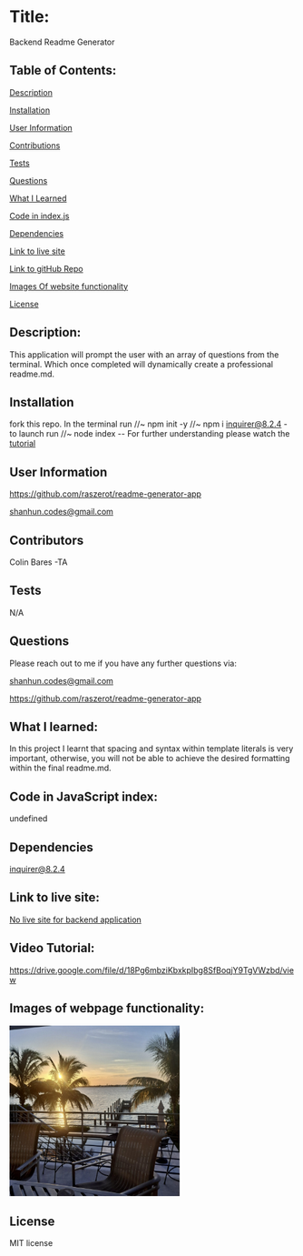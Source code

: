 
# Title:

Backend Readme Generator 

## Table of Contents:

[Description](#description)

[Installation](#installation)

[User Information](#user-information)

[Contributions](#contributions)

[Tests](#tests)

[Questions](#questions)

[What I Learned](#what-i-learned)

[Code in index.js](#code-in-javascript-index)

[Dependencies](#dependencies)

[Link to live site](#link-to-live-site)

[Link to gitHub Repo](#link-to-github-repository)

[Images Of website functionality](#images-of-webpage-functionality)

[License](#license)


## Description:

This application will prompt the user with an array of questions from the terminal. Which once completed will dynamically create a professional readme.md.

## Installation

fork this repo. In the terminal run //~ npm init -y //~ npm i inquirer@8.2.4 - to launch run //~ node index
-- For further understanding please watch the [tutorial](#video-tutorial)
## User Information

https://github.com/raszerot/readme-generator-app

shanhun.codes@gmail.com

## Contributors

Colin Bares -TA

## Tests 

N/A

## Questions

Please reach out to me if you have any further questions via:

shanhun.codes@gmail.com

https://github.com/raszerot/readme-generator-app

## What I learned:

In this project I learnt that spacing and syntax within template literals is very important, otherwise, you will not be able to achieve the desired formatting within the final readme.md.

## Code in JavaScript index:

undefined

## Dependencies 

inquirer@8.2.4

## Link to live site:

<a href="N/A">No live site for backend application </a>

## Video Tutorial:

https://drive.google.com/file/d/18Pg6mbziKbxkpIbg8SfBoqjY9TgVWzbd/view

## Images of webpage functionality:

<img src="./sarasota-hero.jpg" width="300" height="300"> 

## License

MIT license
